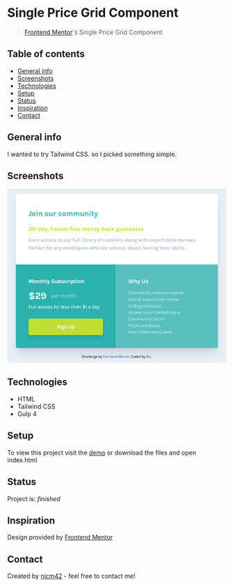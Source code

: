 # Single Price Grid Component
> [Frontend Mentor](https://www.frontendmentor.io/)'s Single Price Grid Component

## Table of contents
* [General info](#general-info)
* [Screenshots](#screenshots)
* [Technologies](#technologies)
* [Setup](#setup)
* [Status](#status)
* [Inspiration](#inspiration)
* [Contact](#contact)

## General info
I wanted to try Tailwind CSS. so I picked something simple.

## Screenshots
![Screenshot](screenshot.png)

## Technologies
* HTML
* Tailwind CSS
* Gulp 4

## Setup
To view this project visit the [demo](https://single-price-grid-component-gmt8qrglw.now.sh/) or download the files and open index.html

## Status
Project is: _finished_

## Inspiration
Design provided by [Frontend Mentor](https://www.frontendmentor.io/)

## Contact
Created by [nicm42](https://www.twitter.com/nicm4242) - feel free to contact me!
